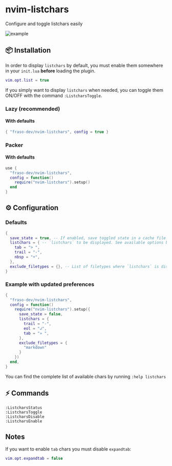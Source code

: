 # nvim-listchars

Configure and toggle listchars easily

![example](https://user-images.githubusercontent.com/116293603/225258794-e083246c-4262-474e-b68d-827da4d17fe0.gif)

## 📦 Installation

In order to display `listchars` by default,
you must enable them somewhere in your `init.lua` **before** loading the plugin.

```lua
vim.opt.list = true
```

If you simply want to display `listchars` when needed,
you can toggle them ON/OFF with the command `:ListcharsToggle`.

### Lazy (recommended)

#### With defaults

```lua
{ "fraso-dev/nvim-listchars", config = true }
```

### Packer

#### With defaults

```lua
use {
  "fraso-dev/nvim-listchars",
  config = function()
    require("nvim-listchars").setup()
  end
}
```

## ⚙️ Configuration

### Defaults

```lua
{
  save_state = true, -- If enabled, save toggled state in a cache file. Will overwrite current `vim.opt.list` value.
  listchars = { -- `listchars` to be displayed. See available options by running `:help listchars`
    tab = "> ",
    trail = "-",
    nbsp = "+",
  },
  exclude_filetypes = {}, -- List of filetypes where `listchars` is disabled
}
```

### Example with updated preferences

```lua
{
  "fraso-dev/nvim-listchars",
  config = function()
    require("nvim-listchars").setup({
      save_state = false,
      listchars = {
        trail = "-",
        eol = "↲",
        tab = "» ",
      },
      exclude_filetypes = {
        "markdown"
      }
    })
  end,
}
```

You can find the complete list of available chars by running `:help listchars`

## ⚡ Commands

```
:ListcharsStatus
:ListcharsToggle
:ListcharsDisable
:ListcharsEnable
```

## Notes

If you want to enable `tab` chars you must disable `expandtab`:

```lua
vim.opt.expandtab = false
```
